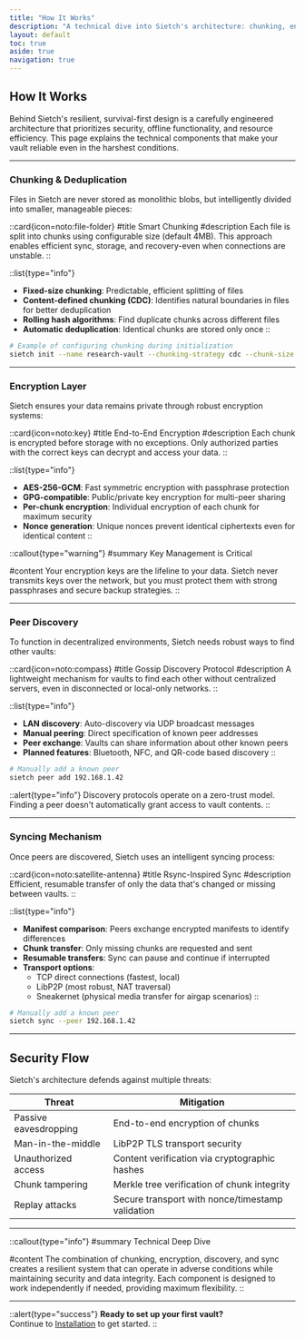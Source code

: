 ```yaml
---
title: "How It Works"
description: "A technical dive into Sietch's architecture: chunking, encryption, discovery, syncing, and metadata management."
layout: default
toc: true
aside: true
navigation: true
---
```


## How It Works

Behind Sietch's resilient, survival-first design is a carefully engineered architecture that prioritizes security, offline functionality, and resource efficiency. This page explains the technical components that make your vault reliable even in the harshest conditions.

---

### **Chunking & Deduplication**

Files in Sietch are never stored as monolithic blobs, but intelligently divided into smaller, manageable pieces:

::card{icon=noto:file-folder}
#title
Smart Chunking
#description
Each file is split into chunks using configurable size (default 4MB). This approach enables efficient sync, storage, and recovery-even when connections are unstable.
::

::list{type="info"}
- **Fixed-size chunking**: Predictable, efficient splitting of files
- **Content-defined chunking (CDC)**: Identifies natural boundaries in files for better deduplication
- **Rolling hash algorithms**: Find duplicate chunks across different files
- **Automatic deduplication**: Identical chunks are stored only once
::

```bash
# Example of configuring chunking during initialization
sietch init --name research-vault --chunking-strategy cdc --chunk-size 2MB
```

---

### **Encryption Layer**

Sietch ensures your data remains private through robust encryption systems:

::card{icon=noto:key}
#title
End-to-End Encryption
#description
Each chunk is encrypted before storage with no exceptions. Only authorized parties with the correct keys can decrypt and access your data.
::

::list{type="info"}
- **AES-256-GCM**: Fast symmetric encryption with passphrase protection
- **GPG-compatible**: Public/private key encryption for multi-peer sharing
- **Per-chunk encryption**: Individual encryption of each chunk for maximum security
- **Nonce generation**: Unique nonces prevent identical ciphertexts even for identical content
::

::callout{type="warning"}
#summary
Key Management is Critical

#content
Your encryption keys are the lifeline to your data. Sietch never transmits keys over the network, but you must protect them with strong passphrases and secure backup strategies.
::

---

### **Peer Discovery**

To function in decentralized environments, Sietch needs robust ways to find other vaults:

::card{icon=noto:compass}
#title
Gossip Discovery Protocol
#description
A lightweight mechanism for vaults to find each other without centralized servers, even in disconnected or local-only networks.
::

::list{type="info"}
- **LAN discovery**: Auto-discovery via UDP broadcast messages
- **Manual peering**: Direct specification of known peer addresses
- **Peer exchange**: Vaults can share information about other known peers
- **Planned features**: Bluetooth, NFC, and QR-code based discovery
::

```bash
# Manually add a known peer
sietch peer add 192.168.1.42
```

::alert{type="info"}
Discovery protocols operate on a zero-trust model. Finding a peer doesn't automatically grant access to vault contents.
::

---

### **Syncing Mechanism**

Once peers are discovered, Sietch uses an intelligent syncing process:

::card{icon=noto:satellite-antenna}
#title
Rsync-Inspired Sync
#description
Efficient, resumable transfer of only the data that's changed or missing between vaults.
::

::list{type="info"}
- **Manifest comparison**: Peers exchange encrypted manifests to identify differences
- **Chunk transfer**: Only missing chunks are requested and sent
- **Resumable transfers**: Sync can pause and continue if interrupted
- **Transport options**:
  - TCP direct connections (fastest, local)
  - LibP2P (most robust, NAT traversal)
  - Sneakernet (physical media transfer for airgap scenarios)
::

```bash
# Manually add a known peer
sietch sync --peer 192.168.1.42
```

---

## Security Flow

Sietch's architecture defends against multiple threats:

| Threat | Mitigation |
|--------|------------|
| Passive eavesdropping | End-to-end encryption of chunks |
| Man-in-the-middle | LibP2P TLS transport security |
| Unauthorized access | Content verification via cryptographic hashes |
| Chunk tampering | Merkle tree verification of chunk integrity |
| Replay attacks | Secure transport with nonce/timestamp validation |

---

::callout{type="info"}
#summary
Technical Deep Dive

#content
The combination of chunking, encryption, discovery, and sync creates a resilient system that can operate in adverse conditions while maintaining security and data integrity. Each component is designed to work independently if needed, providing maximum flexibility.
::

---

::alert{type="success"}
**Ready to set up your first vault?**  
Continue to [Installation](/introduction/installation) to get started.
::
